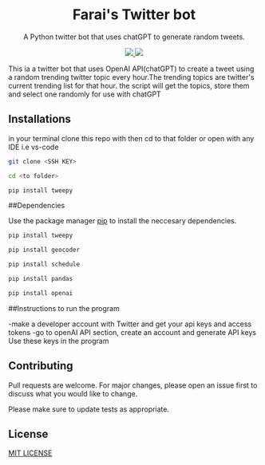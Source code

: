 <p align="center">
  <h1 align="center">Farai's Twitter bot</h1>
  <p align="center">A Python twitter bot that uses chatGPT to generate random tweets.<p>
  <p align="center">
      <a href="https://github.com/FaraiMajor/twitter_bot/blob/main/LICENSE"/>
      <img src="https://img.shields.io/github/license/madrenodriza/markovtweets.svg" />
    </a>
      <a href="https://www.python.org/">
    	<img src="https://img.shields.io/badge/built%20with-Python3-red.svg" />
    </a>

This ia a twitter bot that uses OpenAI API(chatGPT) to create a tweet using a random trending twitter topic every hour.The trending topics are  twitter's current trending list for that hour. the script will get the topics, store them and select one randomly for use with chatGPT

## Installations
in your terminal clone this repo with then cd to that folder or open with any IDE i.e vs-code
```bash
git clone <SSH KEY>
```
```bash
cd <to folder>
```
```bash
pip install tweepy
```

##Dependencies

Use the package manager [pip](https://pip.pypa.io/en/stable/) to install the neccesary dependencies.

```bash
pip install tweepy
```
```bash
pip install geocoder
```
```bash
pip install schedule
```
```bash
pip install pandas
```
```bash
pip install openai
```

##Instructions to run the program

-make a developer account with Twitter and get your api keys and access tokens
-go to openAI API section, create an account and generate API keys
Use these keys in the program

## Contributing

Pull requests are welcome. For major changes, please open an issue first
to discuss what you would like to change.

Please make sure to update tests as appropriate.

## License

[MIT LICENSE](https://choosealicense.com/licenses/mit/)
